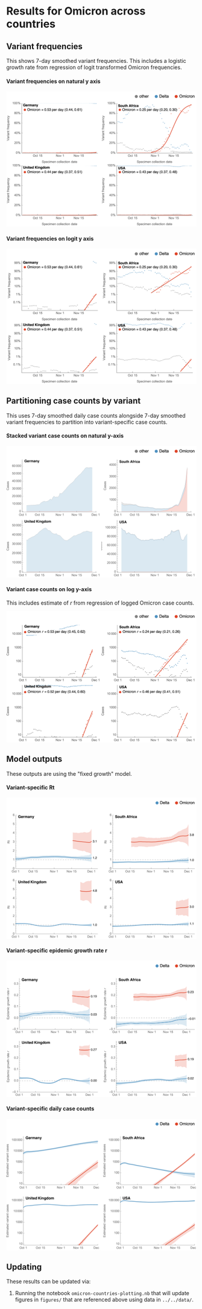 # Results for Omicron across countries

## Variant frequencies

This shows 7-day smoothed variant frequencies. This includes a logistic growth rate from regression of logit transformed Omicron frequencies.

#### Variant frequencies on natural y axis

![](figures/omicron-countries_logistic-growth-natural-axis.png)

#### Variant frequencies on logit y axis

![](figures/omicron-countries_logistic-growth-transformed-axis.png)

## Partitioning case counts by variant

This uses 7-day smoothed daily case counts alongside 7-day smoothed variant frequencies to partition into variant-specific case counts.

#### Stacked variant case counts on natural y-axis

![](figures/omicron-countries_partitioned-cases.png)

#### Variant case counts on log y-axis

This includes estimate of _r_ from regression of logged Omicron case counts.

![](figures/omicron-countries_partitioned-log-cases.png)

## Model outputs

These outputs are using the "fixed growth" model.

#### Variant-specific Rt

![](figures/omicron-countries_variant-rt.png)

#### Variant-specific epidemic growth rate r

![](figures/omicron-countries_variant-little-r.png)

#### Variant-specific daily case counts

![](figures/omicron-countries_variant-estimated-log-cases.png)

## Updating

These results can be updated via:

1. Running the notebook `omicron-countries-plotting.nb` that will update figures in `figures/` that are referenced above using data in `../../data/`.
